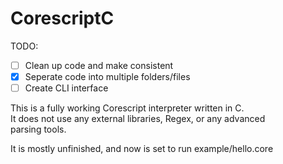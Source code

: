 # CorescriptC

TODO:
- [ ] Clean up code and make consistent
- [x] Seperate code into multiple folders/files
- [ ] Create CLI interface

This is a fully working Corescript interpreter written in C.  
It does not use any external libraries, Regex, or any advanced  
parsing tools.  

It is mostly unfinished, and now is set to run example/hello.core
